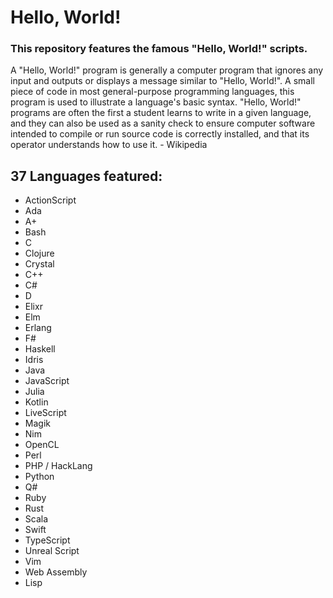 # Hello, World!

### This repository features the famous "Hello, World!" scripts.

A "Hello, World!" program is generally a computer program that ignores any input and outputs or displays a message similar to "Hello, World!". A small piece of code in most general-purpose programming languages, this program is used to illustrate a language's basic syntax. "Hello, World!" programs are often the first a student learns to write in a given language, and they can also be used as a sanity check to ensure computer software intended to compile or run source code is correctly installed, and that its operator understands how to use it. - Wikipedia

## 37 Languages featured:

- ActionScript
- Ada
- A+
- Bash
- C
- Clojure
- Crystal
- C++
- C#
- D
- Elixr
- Elm
- Erlang
- F#
- Haskell
- Idris
- Java
- JavaScript
- Julia
- Kotlin
- LiveScript
- Magik
- Nim
- OpenCL
- Perl
- PHP / HackLang
- Python
- Q#
- Ruby
- Rust
- Scala
- Swift
- TypeScript
- Unreal Script
- Vim
- Web Assembly
- Lisp
